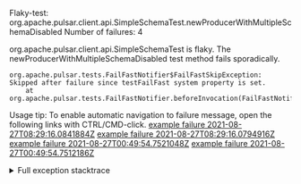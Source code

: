         
Flaky-test: org.apache.pulsar.client.api.SimpleSchemaTest.newProducerWithMultipleSchemaDisabled
Number of failures: 4

org.apache.pulsar.client.api.SimpleSchemaTest is flaky. The newProducerWithMultipleSchemaDisabled test method fails sporadically.

```
org.apache.pulsar.tests.FailFastNotifier$FailFastSkipException: Skipped after failure since testFailFast system property is set.
	at org.apache.pulsar.tests.FailFastNotifier.beforeInvocation(FailFastNotifier.java:88)

```

Usage tip: To enable automatic navigation to failure message, open the following links with CTRL/CMD-click.
[example failure 2021-08-27T08:29:16.0841884Z](https://github.com/apache/pulsar/runs/3441181143?check_suite_focus=true#step:9:1102)
[example failure 2021-08-27T08:29:16.0794916Z](https://github.com/apache/pulsar/runs/3441181143?check_suite_focus=true#step:9:1098)
[example failure 2021-08-27T00:49:54.7521048Z](https://github.com/apache/pulsar/runs/3438608157?check_suite_focus=true#step:9:1098)
[example failure 2021-08-27T00:49:54.7512186Z](https://github.com/apache/pulsar/runs/3438608157?check_suite_focus=true#step:9:1094)


<details>
<summary>Full exception stacktrace</summary>
<code><pre>
org.apache.pulsar.tests.FailFastNotifier$FailFastSkipException: Skipped after failure since testFailFast system property is set.
	at org.apache.pulsar.tests.FailFastNotifier.beforeInvocation(FailFastNotifier.java:88)

</pre></code>
</details>

